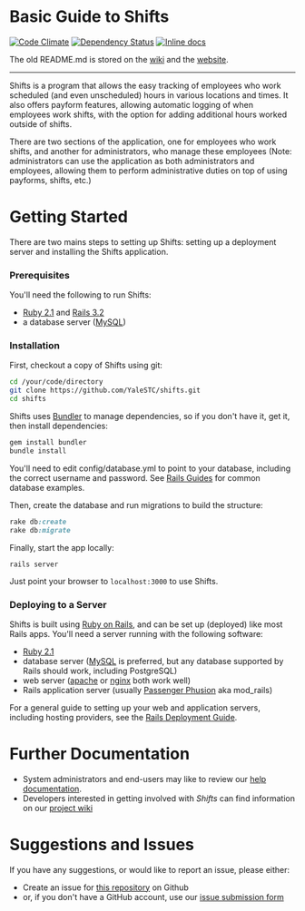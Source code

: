 # Basic Guide to Shifts 

[![Code Climate](https://codeclimate.com/github/YaleSTC/shifts.png)](https://codeclimate.com/github/YaleSTC/shifts) 
[![Dependency Status](https://gemnasium.com/YaleSTC/shifts.svg)](https://gemnasium.com/YaleSTC/shifts)
[![Inline docs](http://inch-ci.org/github/yalestc/shifts.svg?branch=master)](http://inch-ci.org/github/yalestc/shifts)



The old README.md is stored on the [wiki](https://github.com/YaleSTC/shifts/wiki/Old-README.md) and the [website](https://yalestc.github.io/shifts/features/).

---

Shifts is a program that allows the easy tracking of employees who work scheduled (and even unscheduled) hours in various locations and times. It also offers payform features, allowing automatic logging of when employees work shifts, with the option for adding additional hours worked outside of shifts.

There are two sections of the application, one for employees who work shifts, and another for administrators, who manage these employees (Note: administrators can use the application as both administrators and employees, allowing them to perform administrative duties on top of using payforms, shifts, etc.)


Getting Started
===============

There are two mains steps to setting up Shifts: setting up a deployment server and installing the Shifts application.

### Prerequisites
You'll need the following to run Shifts:
* [Ruby 2.1](http://www.ruby-lang.org/) and [Rails 3.2](http://rubyonrails.org/)
* a database server ([MySQL](http://www.mysql.com/))

### Installation
First, checkout a copy of Shifts using git:

``` sh
cd /your/code/directory
git clone https://github.com/YaleSTC/shifts.git
cd shifts
```

Shifts uses [Bundler](http://gembundler.com/) to manage dependencies, so if you don't have it, get it, then install dependencies:

``` ruby
gem install bundler
bundle install
```

You'll need to edit config/database.yml to point to your database, including the correct username and password. See [Rails Guides](http://guides.rubyonrails.org/configuring.html#configuring-a-database) for common database examples.

Then, create the database and run migrations to build the structure:

``` ruby
rake db:create
rake db:migrate
```

Finally, start the app locally:

```rails server```

Just point your browser to ```localhost:3000``` to use Shifts.

### Deploying to a Server

Shifts is built using [Ruby on Rails](http://rubyonrails.org/), and can be set up (deployed) like most Rails apps. You'll need a server running with the following software:

* [Ruby 2.1](http://www.ruby-lang.org/)
* database server ([MySQL](http://www.mysql.com/) is preferred, but any database supported by Rails should work, including PostgreSQL)
* web server ([apache](http://apache.org/) or [nginx](http://wiki.nginx.org/Main) both work well)
* Rails application server (usually [Passenger Phusion](http://www.modrails.com/) aka mod_rails)

For a general guide to setting up your web and application servers, including hosting providers, see the [Rails Deployment Guide](http://rubyonrails.org/deploy/).

Further Documentation
==================
* System administrators and end-users may like to review our [help documentation](https://yalestc.github.io/shifts).
* Developers interested in getting involved with *Shifts* can find information on our [project wiki](https://github.com/YaleSTC/shifts/wiki)

Suggestions and Issues
======================

If you have any suggestions, or would like to report an issue, please either:
* Create an issue for [this repository](https://github.com/YaleSTC/shifts/) on Github
* or, if you don't have a GitHub account, use our [issue submission form](https://docs.google.com/a/yale.edu/spreadsheet/viewform?formkey=dE8zTFprNVB4RTAwdURhWEVTTlpDQVE6MQ#gid=0)
